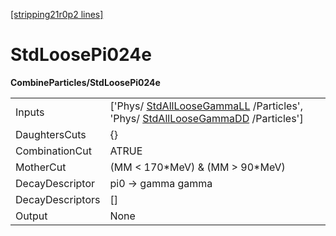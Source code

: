 [[stripping21r0p2 lines]](./stripping21r0p2-index)

# StdLoosePi024e

**CombineParticles/StdLoosePi024e**

|                  |                                                                                                                                                                  |
|------------------|------------------------------------------------------------------------------------------------------------------------------------------------------------------|
| Inputs           | ['Phys/ [StdAllLooseGammaLL](./stripping21r0p2-stdallloosegammall) /Particles', 'Phys/ [StdAllLooseGammaDD](./stripping21r0p2-stdallloosegammadd) /Particles'] |
| DaughtersCuts    | {}                                                                                                                                                               |
| CombinationCut   | ATRUE                                                                                                                                                            |
| MotherCut        | (MM \< 170\*MeV) & (MM \> 90\*MeV)                                                                                                                               |
| DecayDescriptor  | pi0 -\> gamma gamma                                                                                                                                              |
| DecayDescriptors | []                                                                                                                                                             |
| Output           | None                                                                                                                                                             |
